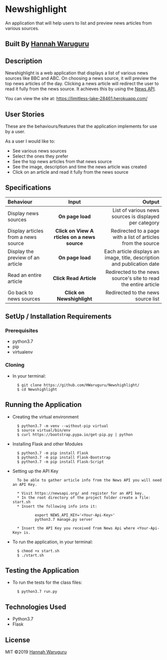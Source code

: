 # Newshighlight
An application that will help users to list and preview news articles from various sources.   

## Built By [Hannah Waruguru](https://github.com/HWaruguru/)

## Description
Newshighlight is a web application that displays a list of various news sources like BBC and ABC. On choosing a news source, it will preview the top news articles of the day. Clicking a news article will redirect the user to read it fully from the news source. It achieves this by using the [News API](https://newsapi.org/).

You can view the site at: https://limitless-lake-28461.herokuapp.com/

## User Stories
These are the behaviours/features that the application implements for use by a user.

As a user I would like to:
* See various news sources 
* Select the ones they prefer
* See the top news articles from that news source
* See the image, description and time the news article was created
* Click on an article and read it fully from the news source

## Specifications
| Behaviour | Input | Output |
| :---------------- | :---------------: | ------------------: |
| Display news sources | **On page load** | List of various news sources is displayed per category |
| Display articles from a news source | **Click on View A rticles on a news source** | Redirected to a page with a list of articles from the source |
| Display the preview of an article | **On page load** | Each article displays an image, title, description and publication date |
| Read an entire article | **Click Read Article** | Redirected to the news source's site to read the entire article |
| Go back to news sources | **Click on Newshighlight** | Redirected to the news source list |
## SetUp / Installation Requirements
### Prerequisites
* python3.7
* pip
* virtualenv

### Cloning
* In your terminal:
        
        $ git clone https://github.com/HWaruguru/Newshighlight/
        $ cd Newshighlight

## Running the Application
* Creating the virtual environment

        $ python3.7 -m venv --without-pip virtual
        $ source virtual/bin/env
        $ curl https://bootstrap.pypa.io/get-pip.py | python 
        
* Installing Flask and other Modules

        $ python3.7 -m pip install Flask
        $ python3.7 -m pip install Flask-Bootstrap
        $ python3.7 -m pip install Flask-Script
        
* Setting up the API Key
        
        To be able to gather article info from the News API you will need an API Key.
        
        * Visit https://newsapi.org/ and register for an API key.
        * In the root directory of the project folder create a file: start.sh
        * Insert the following info into it: 
        
                export NEWS_API_KEY='<Your-Api-Key>'
                python3.7 manage.py server
                
        * Insert the API Key you received from News Api where <Your-Api-Key> is.
        
* To run the application, in your terminal:

        $ chmod +x start.sh
        $ ./start.sh
        
## Testing the Application
* To run the tests for the class files:

        $ python3.7 run.py
        
## Technologies Used
* Python3.7
* Flask

## License
MIT &copy;2019 [Hannah Waruguru](https://github.com/HWaruguru/)